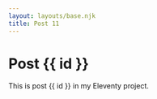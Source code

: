 ```yaml
---
layout: layouts/base.njk
title: Post 11
---
```


# Post {{ id }}

This is post {{ id }} in my Eleventy project.
